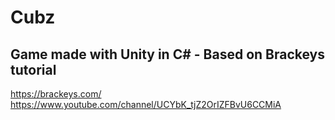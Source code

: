 # Cubz
Game made with Unity in C# - Based on Brackeys tutorial
--------
https://brackeys.com/
https://www.youtube.com/channel/UCYbK_tjZ2OrIZFBvU6CCMiA

